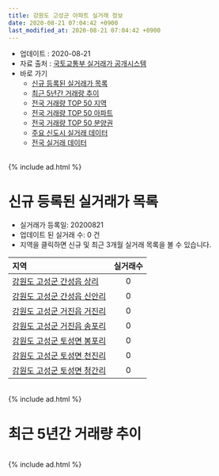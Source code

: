 ```yaml
---
title: 강원도 고성군 아파트 실거래 정보
date: 2020-08-21 07:04:42 +0900
last_modified_at: 2020-08-21 07:04:42 +0900
---
```


* 업데이트 : 2020-08-21
* 자료 출처 : [국토교통부 실거래가 공개시스템](http://rt.molit.go.kr)
* 바로 가기
    * [신규 등록된 실거래가 목록](#신규-등록된-실거래가-목록)
    * [최근 5년간 거래량 추이](#최근-5년간-거래량-추이)
    * [전국 거래량 TOP 50 지역](https://inasie.github.io/apt-trade-info/최근-3개월-전국에서-가장-거래가-많이-발생한-지역)
    * [전국 거래량 TOP 50 아파트](https://inasie.github.io/apt-trade-info/최근-3개월-전국에서-가장-거래가-많이-발생한-아파트)
    * [전국 거래량 TOP 50 분양권](https://inasie.github.io/apt-trade-info/최근-3개월-전국에서-가장-거래가-많이-발생한-분양권)
    * [주요 신도시 실거래 데이터](https://inasie.github.io/apt-trade-info/주요-신도시)
    * [전국 실거래 데이터](https://inasie.github.io/apt-trade-info/전국)

<br>
{% include ad.html %}
<br>

# 신규 등록된 실거래가 목록
* 실거래가 등록일: 20200821
* 업데이트 된 실거래 수: 0 건
* 지역을 클릭하면 신규 및 최근 3개월 실거래 목록을 볼 수 있습니다.


|지역|실거래수|
|:---|:---:|
|[강원도 고성군 간성읍 상리](https://inasie.github.io/apt-trade-info/강원도-고성군-간성읍-상리)|0|
|[강원도 고성군 간성읍 신안리](https://inasie.github.io/apt-trade-info/강원도-고성군-간성읍-신안리)|0|
|[강원도 고성군 거진읍 거진리](https://inasie.github.io/apt-trade-info/강원도-고성군-거진읍-거진리)|0|
|[강원도 고성군 거진읍 송포리](https://inasie.github.io/apt-trade-info/강원도-고성군-거진읍-송포리)|0|
|[강원도 고성군 토성면 봉포리](https://inasie.github.io/apt-trade-info/강원도-고성군-토성면-봉포리)|0|
|[강원도 고성군 토성면 천진리](https://inasie.github.io/apt-trade-info/강원도-고성군-토성면-천진리)|0|
|[강원도 고성군 토성면 청간리](https://inasie.github.io/apt-trade-info/강원도-고성군-토성면-청간리)|0|


<br>
{% include ad.html %}
<br>

# 최근 5년간 거래량 추이


<div style="width:100%;">
    <canvas id="deal_progress" height="200"></canvas>
</div>

<script>
new Chart(document.getElementById("deal_progress"), {
    type: 'line',
    data: {
        labels: ['201508','201509','201510','201511','201512','201601','201602','201603','201604','201605','201606','201607','201608','201609','201610','201611','201612','201701','201702','201703','201704','201705','201706','201707','201708','201709','201710','201711','201712','201801','201802','201803','201804','201805','201806','201807','201808','201809','201810','201811','201812','201901','201902','201903','201904','201905','201906','201907','201908','201909','201910','201911','201912','202001','202002','202003','202004','202005','202006','202007','202008'],
        datasets: [{
            label: '매매',
            pointRadius: 1,
            data: [23, 10, 11, 9, 4, 5, 6, 13, 18, 15, 22, 16, 17, 16, 10, 10, 6, 8, 18, 16, 8, 11, 12, 12, 9, 9, 12, 11, 6, 30, 20, 17, 11, 15, 13, 13, 6, 13, 20, 12, 12, 9, 8, 13, 9, 12, 8, 21, 16, 14, 14, 10, 134, 9, 21, 21, 16, 20, 46, 25, 7],
            borderColor: "rgba(255, 201, 14, 1)",
            backgroundColor: "rgba(255, 201, 14, 0.5)",
            fill: false,
            lineTension: 0
        },{
            label: '전월세',
            pointRadius: 1,
            data: [6, 6, 7, 1, 5, 12, 16, 17, 7, 6, 10, 4, 9, 2, 6, 6, 7, 6, 15, 6, 20, 9, 5, 3, 6, 7, 5, 4, 6, 9, 9, 6, 15, 7, 6, 4, 4, 3, 4, 3, 9, 6, 17, 6, 17, 5, 3, 7, 0, 5, 3, 1, 6, 11, 7, 8, 5, 4, 7, 10, 3],
            borderColor: "rgba(0, 141, 185, 1)",
            backgroundColor: "rgba(0, 141, 185, 0.5)",
            fill: false,
            lineTension: 0
        }
        ]
    },
    options: {
        responsive: true,
        title: {
            display: false
        },
        tooltips: {
            mode: 'index',
            intersect: false
        },
        hover: {
            mode: 'nearest',
            intersect: true
        },
        scales: {
            xAxes: [{
                display: true,
                scaleLabel: {
                    display: true,
                    labelString: '년/월'
                }
            }],
            yAxes: [{
                display: true,
                ticks: {
                    suggestedMin: 0,
                },
                scaleLabel: {
                    display: true,
                    labelString: '실거래 수'
                }
            }]
        }
    }
});

</script>


<br>
{% include ad.html %}
<br>

